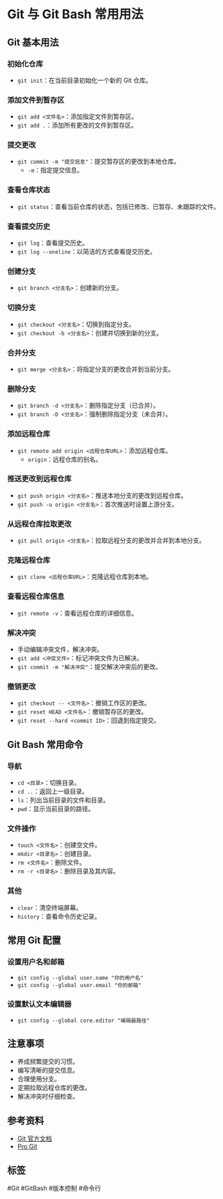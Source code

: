 # Git 与 Git Bash 常用用法


## Git 基本用法

### 初始化仓库

* `git init`：在当前目录初始化一个新的 Git 仓库。

### 添加文件到暂存区

* `git add <文件名>`：添加指定文件到暂存区。
* `git add .`：添加所有更改的文件到暂存区。

### 提交更改

* `git commit -m "提交信息"`：提交暂存区的更改到本地仓库。
    * `-m`：指定提交信息。

### 查看仓库状态

* `git status`：查看当前仓库的状态，包括已修改、已暂存、未跟踪的文件。

### 查看提交历史

* `git log`：查看提交历史。
* `git log --oneline`：以简洁的方式查看提交历史。

### 创建分支

* `git branch <分支名>`：创建新的分支。

### 切换分支

* `git checkout <分支名>`：切换到指定分支。
* `git checkout -b <分支名>`：创建并切换到新的分支。

### 合并分支

* `git merge <分支名>`：将指定分支的更改合并到当前分支。

### 删除分支

* `git branch -d <分支名>`：删除指定分支（已合并）。
* `git branch -D <分支名>`：强制删除指定分支（未合并）。

### 添加远程仓库

* `git remote add origin <远程仓库URL>`：添加远程仓库。
    * `origin`：远程仓库的别名。

### 推送更改到远程仓库

* `git push origin <分支名>`：推送本地分支的更改到远程仓库。
* `git push -u origin <分支名>`：首次推送时设置上游分支。

### 从远程仓库拉取更改

* `git pull origin <分支名>`：拉取远程分支的更改并合并到本地分支。

### 克隆远程仓库

* `git clone <远程仓库URL>`：克隆远程仓库到本地。

### 查看远程仓库信息

* `git remote -v`：查看远程仓库的详细信息。

### 解决冲突

* 手动编辑冲突文件，解决冲突。
* `git add <冲突文件>`：标记冲突文件为已解决。
* `git commit -m "解决冲突"`：提交解决冲突后的更改。

### 撤销更改

* `git checkout -- <文件名>`：撤销工作区的更改。
* `git reset HEAD <文件名>`：撤销暂存区的更改。
* `git reset --hard <commit ID>`：回退到指定提交。

## Git Bash 常用命令

### 导航

* `cd <目录>`：切换目录。
* `cd ..`：返回上一级目录。
* `ls`：列出当前目录的文件和目录。
* `pwd`：显示当前目录的路径。

### 文件操作

* `touch <文件名>`：创建空文件。
* `mkdir <目录名>`：创建目录。
* `rm <文件名>`：删除文件。
* `rm -r <目录名>`：删除目录及其内容。

### 其他

* `clear`：清空终端屏幕。
* `history`：查看命令历史记录。

## 常用 Git 配置

### 设置用户名和邮箱

* `git config --global user.name "你的用户名"`
* `git config --global user.email "你的邮箱"`

### 设置默认文本编辑器

* `git config --global core.editor "编辑器路径"`

## 注意事项

* 养成频繁提交的习惯。
* 编写清晰的提交信息。
* 合理使用分支。
* 定期拉取远程仓库的更改。
* 解决冲突时仔细检查。

## 参考资料

* [Git 官方文档](https://git-scm.com/doc)
* [Pro Git](https://git-scm.com/book/zh/v2)

## 标签

\#Git \#GitBash \#版本控制 \#命令行